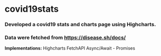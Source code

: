 # covid19stats
### Developed a covid19 stats and charts page using Highcharts.
### Data were fetched from https://disease.sh/docs/

**Implementations:**
Highcharts
FetchAPI
Async/Await - Promises



